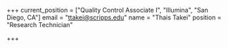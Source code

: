 +++
current_position = ["Quality Control Associate I", "Illumina", "San Diego, CA"]
email = "ttakei@scripps.edu"
name = "Thais Takei"
position = "Research Technician"

+++


